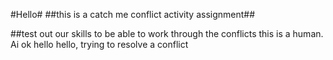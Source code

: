 #Hello#
##this is a catch me conflict activity assignment##

##test out our skills to be able to work through the conflicts
this is a human.
Ai
ok
hello hello, trying to resolve a conflict
